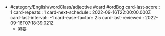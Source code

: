 - #category/English/wordClass/adjective #card #ordBog
  card-last-score:: 1
  card-repeats:: 1
  card-next-schedule:: 2022-09-16T22:00:00.000Z
  card-last-interval:: -1
  card-ease-factor:: 2.5
  card-last-reviewed:: 2022-09-16T07:18:39.021Z
	- 紧要